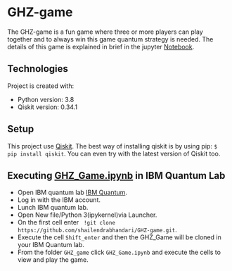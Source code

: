 # GHZ-game
The GHZ-game is a fun game where three or more players can play together and to always win this game quantum strategy is needed. The details of this game is explained in brief in the jupyter [Notebook](https://github.com/shailendrabhandari/GHZ-game/blob/main/GHZ-Game.ipynb). 



## Technologies
Project is created with:
* Python version: 3.8 
* Qiskit version: 0.34.1



## Setup
This project use [Qiskit](qiskit.org). The best way of installing qiskit is by using pip: `$ pip install qiskit`. You can even try with the latest version of Qiskit too. 


## Executing  [GHZ_Game.ipynb](https://github.com/shailendrabhandari/GHZ-game/blob/main/GHZ-Game.ipynb) in IBM Quantum Lab

* Open IBM quantum lab [IBM Quantum](https://quantum-computing.ibm.com/).
* Log in with the IBM account.
* Lunch IBM quantum lab.
* Open New file/Python 3(ipykernel)via Launcher.
* On the first cell enter ` !git clone https://github.com/shailendrabhandari/GHZ-game.git`.
* Execute the cell `Shift_enter` and then the GHZ_Game will be cloned in your IBM Quantum lab. 
* From the folder `GHZ_game` click `GHZ_Game.ipynb` and execute the cells to view and play the game. 
